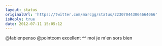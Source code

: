 ```yaml
---
layout: status
originalUrl: 'https://twitter.com/marcgg/status/223070443064664066'
isReply: true
date: 2012-07-11 15:05:12
---
```


@fabienpenso @pointcom excellent ^^ moi je m'en sors bien
